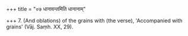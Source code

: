 +++
title = "०७ धानावन्तमिति धानानाम्"

+++
7. (And oblations) of the grains with (the verse), 'Accompanied with grains' (Vāj. Saṃh. XX, 29).
